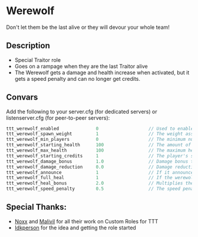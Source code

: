 # Werewolf

Don't let them be the last alive or they will devour your whole team!

## Description

- Special Traitor role
- Goes on a rampage when they are the last Traitor alive
- The Werewolf gets a damage and health increase when activated, but it gets a speed penalty and can no longer get credits.

## Convars

Add the following to your server.cfg (for dedicated servers) or listenserver.cfg (for peer-to-peer servers):

```cpp
ttt_werewolf_enabled              0                   // Used to enable or disable the role
ttt_werewolf_spawn_weight         1                   // The weight assigned for spawning the role
ttt_werewolf_min_players          0                   // The minimum number of player required to spawn the role
ttt_werewolf_starting_health      100                 // The amount of health the role starts each round with
ttt_werewolf_max_health           100                 // The maximum health of the role
ttt_werewolf_starting_credits     1                   // The player's starting credits
ttt_werewolf_damage_bonus         1.0                 // Damage bonus that the werewolf gets when activated (e.g. 1.0 = 100% more damage)
ttt_werewolf_damage_reduction     0.0                 // Damage reduction that the werewolf gets when activated (e.g. 0.5 = 50% less damage)
ttt_werewolf_announce             1                   // If it announces to all players when the werewolf is activated
ttt_werewolf_full_heal            1                   // If the werewolf is fully healed when activated
ttt_werewolf_heal_bonus           2.0                 // Multiplies the werewolf's max health by this amount on activation
ttt_werewolf_speed_penalty        0.5                 // The speed penalty for the activated werewolf (e.g. 0.5 = 50% less speed)
```

## Special Thanks:
- [Noxx](https://steamcommunity.com/id/noxxflame) and [Malivil](https://steamcommunity.com/id/malivil) for all their work on Custom Roles for TTT
- [Idkperson](https://steamcommunity.com/profiles/76561199045384724) for the idea and getting the role started